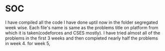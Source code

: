 # SOC
I have compiled all the code I have done uptil now in the folder segregated week wise. Each file's name is same as the problems title on platform from which it is taken(codeforces and CSES mostly). I have tried almost all of the problems in the first 3 weeks and then completed nearly half the problems in week 4. for week 5, 
